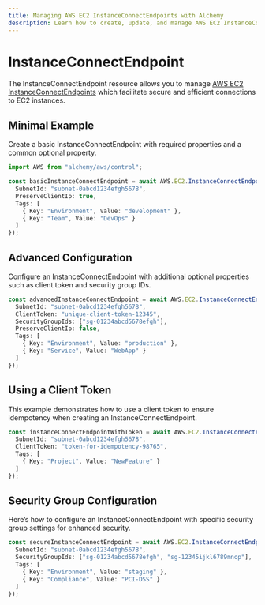 ```yaml
---
title: Managing AWS EC2 InstanceConnectEndpoints with Alchemy
description: Learn how to create, update, and manage AWS EC2 InstanceConnectEndpoints using Alchemy Cloud Control.
---
```


# InstanceConnectEndpoint

The InstanceConnectEndpoint resource allows you to manage [AWS EC2 InstanceConnectEndpoints](https://docs.aws.amazon.com/ec2/latest/userguide/) which facilitate secure and efficient connections to EC2 instances.

## Minimal Example

Create a basic InstanceConnectEndpoint with required properties and a common optional property.

```ts
import AWS from "alchemy/aws/control";

const basicInstanceConnectEndpoint = await AWS.EC2.InstanceConnectEndpoint("BasicInstanceConnectEndpoint", {
  SubnetId: "subnet-0abcd1234efgh5678",
  PreserveClientIp: true,
  Tags: [
    { Key: "Environment", Value: "development" },
    { Key: "Team", Value: "DevOps" }
  ]
});
```

## Advanced Configuration

Configure an InstanceConnectEndpoint with additional optional properties such as client token and security group IDs.

```ts
const advancedInstanceConnectEndpoint = await AWS.EC2.InstanceConnectEndpoint("AdvancedInstanceConnectEndpoint", {
  SubnetId: "subnet-0abcd1234efgh5678",
  ClientToken: "unique-client-token-12345",
  SecurityGroupIds: ["sg-01234abcd5678efgh"],
  PreserveClientIp: false,
  Tags: [
    { Key: "Environment", Value: "production" },
    { Key: "Service", Value: "WebApp" }
  ]
});
```

## Using a Client Token

This example demonstrates how to use a client token to ensure idempotency when creating an InstanceConnectEndpoint.

```ts
const instanceConnectEndpointWithToken = await AWS.EC2.InstanceConnectEndpoint("InstanceConnectWithToken", {
  SubnetId: "subnet-0abcd1234efgh5678",
  ClientToken: "token-for-idempotency-98765",
  Tags: [
    { Key: "Project", Value: "NewFeature" }
  ]
});
```

## Security Group Configuration

Here’s how to configure an InstanceConnectEndpoint with specific security group settings for enhanced security.

```ts
const secureInstanceConnectEndpoint = await AWS.EC2.InstanceConnectEndpoint("SecureInstanceConnectEndpoint", {
  SubnetId: "subnet-0abcd1234efgh5678",
  SecurityGroupIds: ["sg-01234abcd5678efgh", "sg-12345ijkl6789mnop"],
  Tags: [
    { Key: "Environment", Value: "staging" },
    { Key: "Compliance", Value: "PCI-DSS" }
  ]
});
```